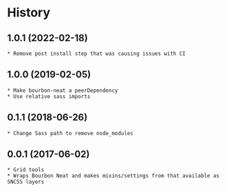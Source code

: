 # History

## 1.0.1 (2022-02-18)
    * Remove post install step that was causing issues with CI

## 1.0.0 (2019-02-05)
	* Make bourbon-neat a peerDependency
	* Use relative sass imports

## 0.1.1 (2018-06-26)
    * Change Sass path to remove node_modules

## 0.0.1 (2017-06-02)
    * Grid tools
    * Wraps Bourbon Neat and makes mixins/settings from that available as SNCSS layers

